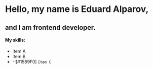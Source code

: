 # Hello, my name is Eduard Alparov, 

## and I am frontend developer.

#### My skills:

- Item A
- Item B
- -![#1589F0] `Item C`
